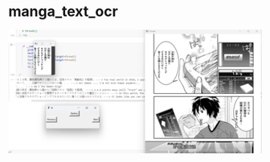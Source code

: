 # manga_text_ocr

![Sample](https://github.com/tirthadagr8/manga_text_ocr/blob/main/sample.png?raw=true)
